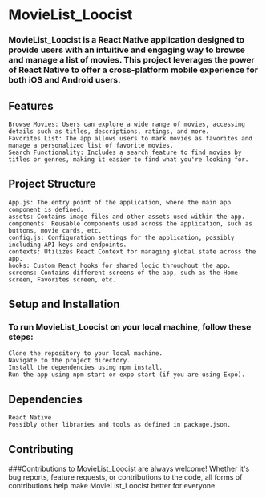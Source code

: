 # MovieList_Loocist

### MovieList_Loocist is a React Native application designed to provide users with an intuitive and engaging way to browse and manage a list of movies. This project leverages the power of React Native to offer a cross-platform mobile experience for both iOS and Android users.
## Features

    Browse Movies: Users can explore a wide range of movies, accessing details such as titles, descriptions, ratings, and more.
    Favorites List: The app allows users to mark movies as favorites and manage a personalized list of favorite movies.
    Search Functionality: Includes a search feature to find movies by titles or genres, making it easier to find what you're looking for.

## Project Structure

    App.js: The entry point of the application, where the main app component is defined.
    assets: Contains image files and other assets used within the app.
    components: Reusable components used across the application, such as buttons, movie cards, etc.
    config.js: Configuration settings for the application, possibly including API keys and endpoints.
    contexts: Utilizes React Context for managing global state across the app.
    hooks: Custom React hooks for shared logic throughout the app.
    screens: Contains different screens of the app, such as the Home screen, Favorites screen, etc.

## Setup and Installation

### To run MovieList_Loocist on your local machine, follow these steps:

    Clone the repository to your local machine.
    Navigate to the project directory.
    Install the dependencies using npm install.
    Run the app using npm start or expo start (if you are using Expo).

## Dependencies

    React Native
    Possibly other libraries and tools as defined in package.json.

## Contributing

###Contributions to MovieList_Loocist are always welcome! Whether it's bug reports, feature requests, or contributions to the code, all forms of contributions help make MovieList_Loocist better for everyone.
